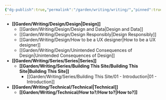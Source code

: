 ```yaml
---
{"dg-publish":true,"permalink":"/garden/writing/writing/","pinned":true,"noteIcon":"1","created":"2024-11-30T22:26:54.062+01:00","updated":"2024-12-06T21:57:32.694+01:00"}
---
```



- **[[Garden/Writing/Design/Design\|Design]]**
	- [[Garden/Writing/Design/Design and Data\|Design and Data]]
	- [[Garden/Writing/Design/Design Responsibly\|Design Responsibly]]
	- [[Garden/Writing/Design/How to be a UX designer\|How to be a UX designer]]
	- [[Garden/Writing/Design/Unintended Consequences of Design\|Unintended Consequences of Design]]
- **[[Garden/Writing/Series/Series\|Series]]**
	- **[[Garden/Writing/Series/Building This Site/Building This Site\|Building This Site]]**
		- [[Garden/Writing/Series/Building This Site/01 - Introduction\|01 - Introduction]]
- **[[Garden/Writing/Technical/Technical\|Technical]]**
	- **[[Garden/Writing/Technical/How to?/How to?\|How to?]]**

